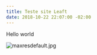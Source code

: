 ```yaml
---
title: Teste site Leaft
date: 2018-10-22 22:07:00 -02:00
---
```


Hello world

![maxresdefault.jpg](/uploads/maxresdefault.jpg)